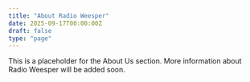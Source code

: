 ```yaml
---
title: "About Radio Weesper"
date: 2025-09-17T00:00:00Z
draft: false
type: "page"
---
```


This is a placeholder for the About Us section. More information about Radio Weesper will be added soon.

